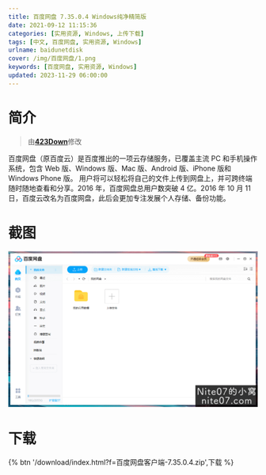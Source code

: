 ```yaml
---
title: 百度网盘 7.35.0.4 Windows纯净精简版
date: 2021-09-12 11:15:36
categories: [实用资源, Windows, 上传下载]
tags: [中文, 百度网盘, 实用资源, Windows]
urlname: baidunetdisk
cover: /img/百度网盘/1.png
keywords: [百度网盘, 实用资源, Windows]
updated: 2023-11-29 06:00:00
---
```


# 简介

> 由[**423Down**](/laiyuan)修改

百度网盘（原百度云）是百度推出的一项云存储服务，已覆盖主流 PC 和手机操作系统，包含 Web 版、Windows 版、Mac 版、Android 版、iPhone 版和 Windows Phone 版。
用户将可以轻松将自己的文件上传到网盘上，并可跨终端随时随地查看和分享。2016 年，百度网盘总用户数突破 4 亿。2016 年 10 月 11 日，百度云改名为百度网盘，此后会更加专注发展个人存储、备份功能。

# 截图

![](/img/百度网盘/2.png)

# 下载

{% btn '/download/index.html?f=百度网盘客户端-7.35.0.4.zip',下载 %}

